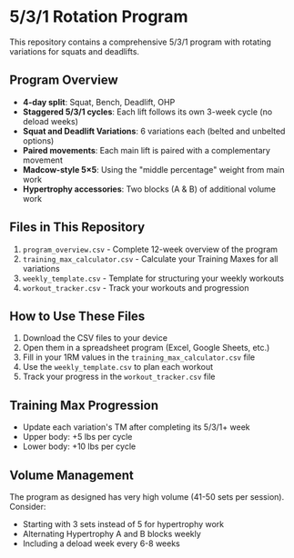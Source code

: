 # 5/3/1 Rotation Program

This repository contains a comprehensive 5/3/1 program with rotating variations for squats and deadlifts.

## Program Overview

- **4-day split**: Squat, Bench, Deadlift, OHP
- **Staggered 5/3/1 cycles**: Each lift follows its own 3-week cycle (no deload weeks)
- **Squat and Deadlift Variations**: 6 variations each (belted and unbelted options)
- **Paired movements**: Each main lift is paired with a complementary movement
- **Madcow-style 5×5**: Using the "middle percentage" weight from main work
- **Hypertrophy accessories**: Two blocks (A & B) of additional volume work

## Files in This Repository

1. `program_overview.csv` - Complete 12-week overview of the program
2. `training_max_calculator.csv` - Calculate your Training Maxes for all variations
3. `weekly_template.csv` - Template for structuring your weekly workouts
4. `workout_tracker.csv` - Track your workouts and progression

## How to Use These Files

1. Download the CSV files to your device
2. Open them in a spreadsheet program (Excel, Google Sheets, etc.)
3. Fill in your 1RM values in the `training_max_calculator.csv` file
4. Use the `weekly_template.csv` to plan each workout
5. Track your progress in the `workout_tracker.csv` file

## Training Max Progression

- Update each variation's TM after completing its 5/3/1+ week
- Upper body: +5 lbs per cycle
- Lower body: +10 lbs per cycle

## Volume Management

The program as designed has very high volume (41-50 sets per session). Consider:
- Starting with 3 sets instead of 5 for hypertrophy work
- Alternating Hypertrophy A and B blocks weekly
- Including a deload week every 6-8 weeks
